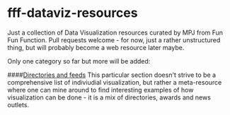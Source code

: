 # fff-dataviz-resources
Just a collection of Data Visualization resources curated by MPJ from Fun Fun Function. Pull requests welcome - for now, just a rather unstructured thing, but will probably become a web resource later maybe.

Only one category so far but more will be added:

####[Directories and feeds](/directories-and-feeds.md)
This particular section doesn't strive to be a comprehensive list of indiviudial visualization, but rather a meta-resource where one can mine around to find interesting examples of how visualization can be done - it is a mix of directories, awards and news outlets.
